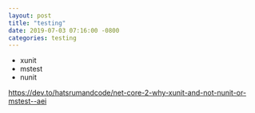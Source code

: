```yaml
---
layout: post
title: "testing"
date: 2019-07-03 07:16:00 -0800
categories: testing
---
```


* xunit
* mstest
* nunit

https://dev.to/hatsrumandcode/net-core-2-why-xunit-and-not-nunit-or-mstest--aei
